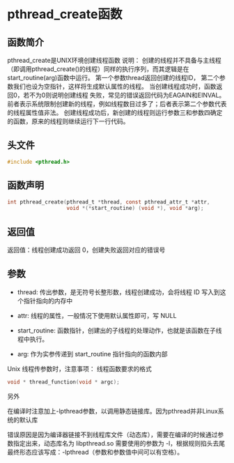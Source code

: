 # pthread_create函数

## 函数简介

pthread_create是UNIX环境创建线程函数
说明：
创建的线程并不具备与主线程（即调用pthread_create()的线程）同样的执行序列，而其逻辑是在start_routine(arg)函数中运行。
第一个参数thread返回创建的线程ID，
第二个参数我们也设为空指针，这样将生成默认属性的线程。
当创建线程成功时，函数返回0，若不为0则说明创建线程 失败，常见的错误返回代码为EAGAIN和EINVAL。前者表示系统限制创建新的线程，例如线程数目过多了；后者表示第二个参数代表的线程属性值非法。
创建线程成功后，新创建的线程则运行参数三和参数四确定的函数，原来的线程则继续运行下一行代码。

## 头文件

```c
#include <pthread.h>
```



## 函数声明

```c
int pthread_create(pthread_t *thread, const pthread_attr_t *attr,
                   void *(*start_routine) (void *), void *arg);
```

## 返回值

返回值：线程创建成功返回 0，创建失败返回对应的错误号

## 参数

- thread: 传出参数，是无符号长整形数，线程创建成功，会将线程 ID 写入到这个指针指向的内存中

- attr: 线程的属性，一般情况下使用默认属性即可，写 NULL

- start_routine: 函数指针，创建出的子线程的处理动作，也就是该函数在子线程中执行。

- arg: 作为实参传递到 start_routine 指针指向的函数内部




Unix 线程传参数时，注意事项：
线程函数要求的格式

```c
void * thread_function(void * argc);
```



另外

在编译时注意加上-lpthread参数，以调用静态链接库。因为pthread并非Linux系统的默认库

错误原因是因为编译器链接不到线程库文件（动态库），需要在编译的时候通过参数指定出来，动态库名为 libpthread.so 需要使用的参数为 -l，根据规则掐头去尾最终形态应该写成：-lpthread（参数和参数值中间可以有空格）。


